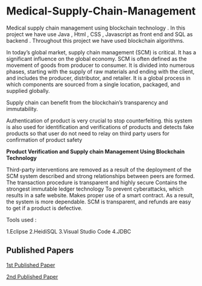 # Medical-Supply-Chain-Management

Medical supply chain management using blockchain technology . In this project we have use Java , Html , CSS , Javascript as front end and SQL as backend . Throughout this project we have used blockchain algorithms.

In today’s global market, supply chain management (SCM) is critical. It has a significant influence on the global economy. SCM is often defined as the movement of goods from producer to consumer. It is divided into numerous phases, starting with the supply of raw materials and ending with the client, and includes the producer, distributor, and retailer. It is a global process in which components are sourced from a single location, packaged, and supplied globally.

Supply chain can benefit from the blockchain’s transparency and immutability.

Authentication of product is very crucial  to stop counterfeiting. this system is also used for identification and verifications of products  and detects fake products  so that user do not need to relay on third party users for confirmation of product safety 


**Product Verification and Supply chain Management Using Blockchain Technology**

Third-party interventions are removed as a result of the deployment of the SCM system described and strong relationships between peers are formed.
The transaction procedure is transparent and highly secure
Contains the strongest immutable ledger technology
To prevent cyberattacks, which results in a safe website. Makes proper use of a smart contract. As a result, the system is more dependable.
SCM is transparent, and refunds are easy to get if a product is defective.

Tools used :

1.Eclipse
2.HeidiSQL
3.Visual Studio Code
4.JDBC

## Published Papers

[1st Published Paper ](https://www.irjmets.com/uploadedfiles/paper//issue_11_november_2022/31564/final/fin_irjmets1669195760.pdf)

[2nd Published Paper ](https://www.google.com/url?sa=t&source=web&rct=j&opi=89978449&url=https://www.ijprems.com/uploadedfiles/paper//issue_5_may_2023/31195/final/fin_ijprems1683641817.pdf&ved=2ahUKEwj6n8Glkff_AhUUbmwGHatECS0QFnoECBAQAQ&usg=AOvVaw12XKOrJMJ2bvhqD5EI36kb)



